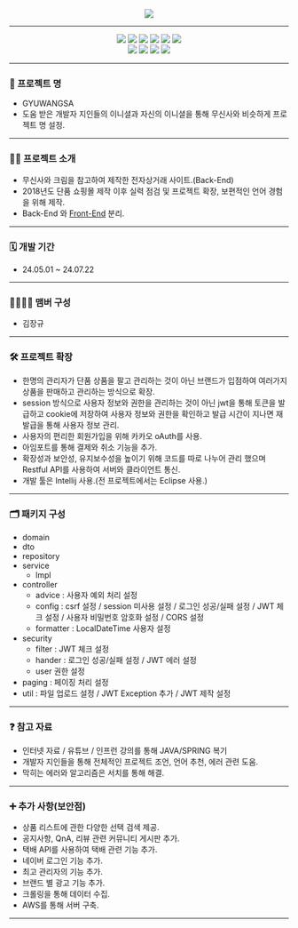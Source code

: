 <div align="center">
  <img src="https://github.com/user-attachments/assets/45a607a7-0800-47f7-8860-ed5b91b49b69">
</div>

------

<div align="center">
  <img src="https://img.shields.io/badge/java-007396?style=for-the-badge&logo=OpenJDK&logoColor=white">
  <img src="https://img.shields.io/badge/springboot-6DB33F?style=for-the-badge&logo=springboot&logoColor=white">
  <img src="https://img.shields.io/badge/springsecurity-6DB33F?style=for-the-badge&logo=springsecurity&logoColor=white">
  <img src="https://img.shields.io/badge/gradle-02303A?style=for-the-badge&logo=gradle&logoColor=white">
  <img src="https://img.shields.io/badge/postgresql-4169E1?style=for-the-badge&logo=postgresql&logoColor=white">
  <img src="https://img.shields.io/badge/apachetomcat-F8DC75?style=for-the-badge&logo=apachetomcat&logoColor=black"><br>
  <img src="https://img.shields.io/badge/jpa-181717?style=for-the-badge">
  <img src="https://img.shields.io/badge/jsonwebtokens-181717?style=for-the-badge&logo=jsonwebtokens&logoColor=white">
  <img src="https://img.shields.io/badge/intellijidea-181717?style=for-the-badge&logo=intellijidea&logoColor=white">
  <img src="https://img.shields.io/badge/github-181717?style=for-the-badge&logo=github&logoColor=white">
</div>

----
### **🙌 프로젝트 명**

- GYUWANGSA
- 도움 받은 개발자 지인들의 이니셜과 자신의 이니셜을 통해 무신사와 비슷하게 프로젝트 명 설정.
----
### **🙋‍♀️ 프로젝트 소개**

- 무신사와 크림을 참고하여 제작한 전자상거래 사이트.(Back-End)
- 2018년도 단품 쇼핑몰 제작 이후 실력 점검 및 프로젝트 확장, 보편적인 언어 경험을 위해 제작.
- Back-End 와 [Front-End](https://github.com/jangkuok/Gyuwangsa_Front-End.git) 분리.
----
### **🗓 개발 기간**

- 24.05.01 ~ 24.07.22
----
### **👨‍👨‍👦‍👦 맴버 구성**

- 김장규
----

### **🛠 프로젝트 확장**

- 한명의 관리자가 단품 상품을 팔고 관리하는 것이 아닌 브랜드가 입점하여 여러가지 상품을 판매하고 관리하는 방식으로 확장.
- session 방식으로 사용자 정보와 권한을 관리하는 것이 아닌 jwt을 통해 토큰을 발급하고 cookie에 저장하여 사용자 정보와 권한을 확인하고 발급 시간이 지나면 재발급을 통해 사용자 정보 관리.
- 사용자의 편리한 회원가입을 위해 카카오 oAuth를 사용.
- 아임포트를 통해 결제와 취소 기능을 추가.
- 확장성과 보안성, 유지보수성을 높이기 위해 코드를 따로 나누어 관리 했으며 Restful API를 사용하여 서버와 클라이언트 통신.
- 개발 툴은 Intellij 사용.(전 프로젝트에서는 Eclipse 사용.)
----

### **🗂 패키지 구성**

- domain
- dto
- repository
- service
   - lmpl
- controller
   - advice : 사용자 예외 처리 설정
   - config : csrf 설정 / session 미사용 설정 / 로그인 성공/실패 설정 / JWT 체크 설정 / 사용자 비밀번호 암호화 설정 / CORS 설정
   - formatter : LocalDateTime 사용자 설정
- security
   - filter : JWT 체크 설정
   - hander : 로그인 성공/실패 설정 / JWT 에러 설정
   - user 권한 설정
- paging : 페이징 처리 설정
- util : 파일 업로드 설정 / JWT Exception 추가 / JWT 제작 설정

----

### **❓ 참고 자료**

- 인터넷 자료 / 유튜브 / 인프런 강의를 통해 JAVA/SPRING 복기
- 개발자 지인들을 통해 전체적인 프로젝트 조언, 언어 추천, 에러 관련 도움.
- 막히는 에러와 알고리즘은 서치를 통해 해결.
----
### **➕ 추가 사항(보안점)**

- 상품 리스트에 관한 다양한 선택 검색 제공.
- 공지사항, QnA, 리뷰 관련 커뮤니티 게시판 추가.
- 택배 API를 사용하여 택배 관련 기능 추가.
- 네이버 로그인 기능 추가.
- 최고 관리자의 기능 추가.
- 브랜드 별 광고 기능 추가.
- 크롤링을 통해 데이터 수집.
- AWS를 통해 서버 구축.
----
